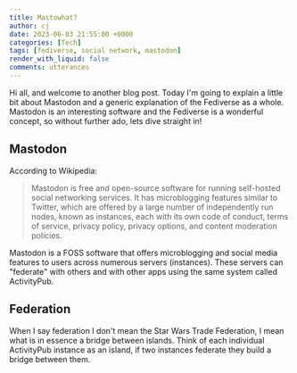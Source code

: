```yaml
---
title: Mastowhat?
author: cj
date: 2023-06-03 21:55:00 +0000
categories: [Tech]
tags: [fediverse, social network, mastodon]
render_with_liquid: false
comments: utterances
---
```


Hi all, and welcome to another blog post. Today I'm going to explain a little bit about Mastodon and a generic explanation of the Fediverse as a whole. Mastodon is an interesting software and the Fediverse is a wonderful concept, so without further ado, lets dive straight in!

## Mastodon
According to Wikipedia: 
> Mastodon is free and open-source software for running self-hosted social networking services. It has microblogging features similar to Twitter, which are offered by a large number of independently run nodes, known as instances, each with its own code of conduct, terms of service, privacy policy, privacy options, and content moderation policies.

Mastodon is a FOSS software that offers microblogging and social media features to users across numerous servers (instances). These servers can "federate" with others and with other apps using the same system called ActivityPub.

## Federation
When I say federation I don't mean the Star Wars Trade Federation, I mean what is in essence a bridge between islands. Think of each individual ActivityPub instance as an island, if two instances federate they build a bridge between them. 
